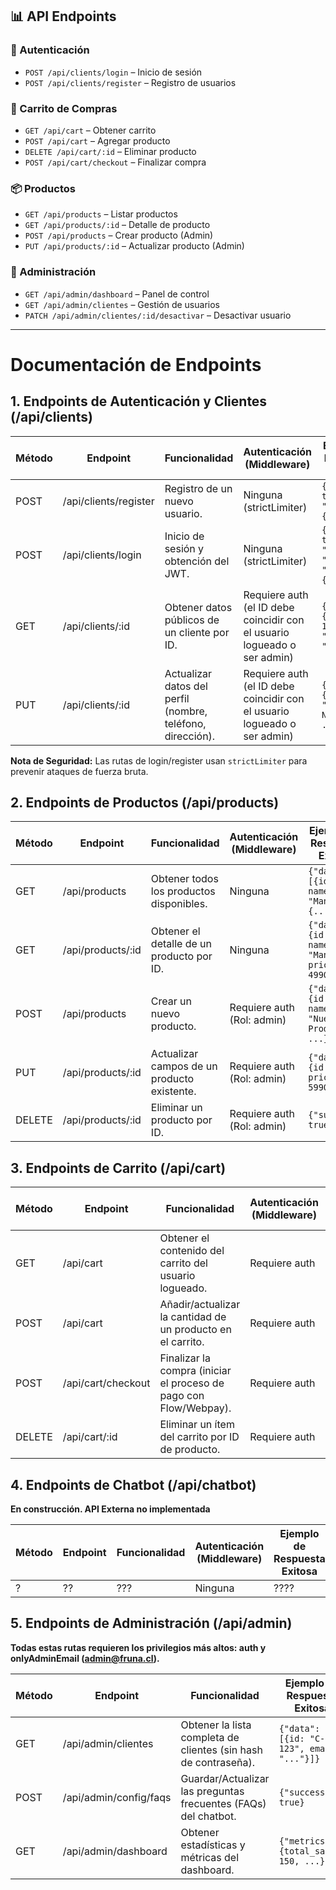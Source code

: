 ## 📊 API Endpoints

### 🔐 Autenticación
- `POST /api/clients/login` – Inicio de sesión  
- `POST /api/clients/register` – Registro de usuarios  

### 🛒 Carrito de Compras
- `GET /api/cart` – Obtener carrito  
- `POST /api/cart` – Agregar producto  
- `DELETE /api/cart/:id` – Eliminar producto  
- `POST /api/cart/checkout` – Finalizar compra  

### 📦 Productos
- `GET /api/products` – Listar productos  
- `GET /api/products/:id` – Detalle de producto  
- `POST /api/products` – Crear producto (Admin)  
- `PUT /api/products/:id` – Actualizar producto (Admin)  

### 👥 Administración
- `GET /api/admin/dashboard` – Panel de control  
- `GET /api/admin/clientes` – Gestión de usuarios  
- `PATCH /api/admin/clientes/:id/desactivar` – Desactivar usuario  

---
# Documentación de Endpoints

## 1. Endpoints de Autenticación y Clientes (/api/clients)

| Método | Endpoint                     | Funcionalidad                                         | Autenticación (Middleware)                                  | Ejemplo de Respuesta Exitosa                      |
|--------|------------------------------|------------------------------------------------------|-----------------------------------------------------------|---------------------------------------------------|
| POST   | /api/clients/register        | Registro de un nuevo usuario.                        | Ninguna (strictLimiter)                                   | `{"success": true, "user": {...}}`                |
| POST   | /api/clients/login           | Inicio de sesión y obtención del JWT.               | Ninguna (strictLimiter)                                   | `{"success": true, "token": "...", "user": {...}}` |
| GET    | /api/clients/:id            | Obtener datos públicos de un cliente por ID.        | Requiere auth (el ID debe coincidir con el usuario logueado o ser admin) | `{"data": {"id": "C-123", "nombre": "Juanita"}}` |
| PUT    | /api/clients/:id            | Actualizar datos del perfil (nombre, teléfono, dirección). | Requiere auth (el ID debe coincidir con el usuario logueado o ser admin) | `{"data": {"nombre": "Nuevo Nombre", ...}}`      |

**Nota de Seguridad:** Las rutas de login/register usan `strictLimiter` para prevenir ataques de fuerza bruta.

## 2. Endpoints de Productos (/api/products)

| Método | Endpoint                     | Funcionalidad                                         | Autenticación (Middleware)                                  | Ejemplo de Respuesta Exitosa                      |
|--------|------------------------------|------------------------------------------------------|-----------------------------------------------------------|---------------------------------------------------|
| GET    | /api/products                | Obtener todos los productos disponibles.             | Ninguna                                                   | `{"data": [{id: 1, name: "Manzana"}, {...}]}`     |
| GET    | /api/products/:id            | Obtener el detalle de un producto por ID.            | Ninguna                                                   | `{"data": {id: 1, name: "Manzana", price: 4990}}` |
| POST   | /api/products                | Crear un nuevo producto.                              | Requiere auth (Rol: admin)                               | `{"data": {id: 10, name: "Nuevo Producto", ...}}`  |
| PUT    | /api/products/:id            | Actualizar campos de un producto existente.          | Requiere auth (Rol: admin)                               | `{"data": {id: 1, price: 5990}}`                  |
| DELETE | /api/products/:id            | Eliminar un producto por ID.                          | Requiere auth (Rol: admin)                               | `{"success": true}`                                |

## 3. Endpoints de Carrito (/api/cart)

| Método | Endpoint                     | Funcionalidad                                         | Autenticación (Middleware)                                  | Ejemplo de Respuesta Exitosa                      |
|--------|------------------------------|------------------------------------------------------|-----------------------------------------------------------|---------------------------------------------------|
| GET    | /api/cart                    | Obtener el contenido del carrito del usuario logueado. | Requiere auth                                             | `{"data": [{productId: 5, quantity: 2}, {...}]}`  |
| POST   | /api/cart                    | Añadir/actualizar la cantidad de un producto en el carrito. | Requiere auth                                             | `{"data": {productId: 5, quantity: 3}}`           |
| POST   | /api/cart/checkout           | Finalizar la compra (iniciar el proceso de pago con Flow/Webpay). | Requiere auth                                             | `{"success": true, "redirect": "flow_url..."}`    |
| DELETE | /api/cart/:id                | Eliminar un ítem del carrito por ID de producto.    | Requiere auth                                             | `{"success": true}`                                |

## 4. Endpoints de Chatbot (/api/chatbot)

**En construcción. API Externa no implementada**

| Método | Endpoint                     | Funcionalidad                                         | Autenticación (Middleware)                                  | Ejemplo de Respuesta Exitosa                      |
|--------|------------------------------|------------------------------------------------------|-----------------------------------------------------------|---------------------------------------------------|
| ? | ??  | ???  | Ninguna                                                   | ???? |

## 5. Endpoints de Administración (/api/admin)

**Todas estas rutas requieren los privilegios más altos: auth y onlyAdminEmail (admin@fruna.cl).**

| Método | Endpoint                     | Funcionalidad                                         | Ejemplo de Respuesta Exitosa                             |
|--------|------------------------------|------------------------------------------------------|----------------------------------------------------------|
| GET    | /api/admin/clientes          | Obtener la lista completa de clientes (sin hash de contraseña). | `{"data": [{id: "C-123", email: "..."}]}`               |
| POST   | /api/admin/config/faqs       | Guardar/Actualizar las preguntas frecuentes (FAQs) del chatbot. | `{"success": true}`                                     |
| GET    | /api/admin/dashboard          | Obtener estadísticas y métricas del dashboard.      | `{"metrics": {total_sales: 150, ...}}`                  |
